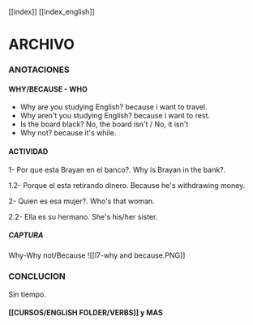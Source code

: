 [[index]]
[[index_english]]


# ARCHIVO



### ANOTACIONES

#### WHY/BECAUSE - WHO
- Why are you studying English?
because i want to travel.
- Why aren't you studying English?
because i want to rest.
- Is the board black?
No, the board isn't / No, it isn't
- Why not?
because it's while.

#### ACTIVIDAD

1- Por que esta Brayan en el banco?.
Why is Brayan in the bank?.

1.2- Porque el esta retirando dinero.
Because he's withdrawing money.

2- Quien es esa mujer?.
Who's that woman.

2.2- Ella es su hermano.
She's his/her sister.






##### CAPTURA
Why-Why not/Because
![[l7-why and because.PNG]]

### CONCLUCION

Sin tiempo.

#### [[CURSOS/ENGLISH FOLDER/VERBS]] y MAS
